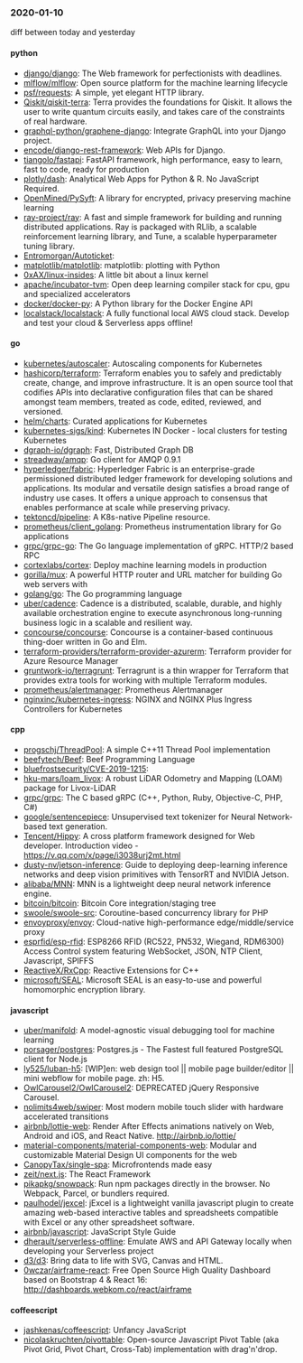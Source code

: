 ### 2020-01-10
diff between today and yesterday

#### python
* [django/django](https://github.com/django/django): The Web framework for perfectionists with deadlines.
* [mlflow/mlflow](https://github.com/mlflow/mlflow): Open source platform for the machine learning lifecycle
* [psf/requests](https://github.com/psf/requests): A simple, yet elegant HTTP library.
* [Qiskit/qiskit-terra](https://github.com/Qiskit/qiskit-terra): Terra provides the foundations for Qiskit. It allows the user to write quantum circuits easily, and takes care of the constraints of real hardware.
* [graphql-python/graphene-django](https://github.com/graphql-python/graphene-django): Integrate GraphQL into your Django project.
* [encode/django-rest-framework](https://github.com/encode/django-rest-framework): Web APIs for Django. 
* [tiangolo/fastapi](https://github.com/tiangolo/fastapi): FastAPI framework, high performance, easy to learn, fast to code, ready for production
* [plotly/dash](https://github.com/plotly/dash): Analytical Web Apps for Python & R. No JavaScript Required.
* [OpenMined/PySyft](https://github.com/OpenMined/PySyft): A library for encrypted, privacy preserving machine learning
* [ray-project/ray](https://github.com/ray-project/ray): A fast and simple framework for building and running distributed applications. Ray is packaged with RLlib, a scalable reinforcement learning library, and Tune, a scalable hyperparameter tuning library.
* [Entromorgan/Autoticket](https://github.com/Entromorgan/Autoticket): 
* [matplotlib/matplotlib](https://github.com/matplotlib/matplotlib): matplotlib: plotting with Python
* [0xAX/linux-insides](https://github.com/0xAX/linux-insides): A little bit about a linux kernel
* [apache/incubator-tvm](https://github.com/apache/incubator-tvm): Open deep learning compiler stack for cpu, gpu and specialized accelerators
* [docker/docker-py](https://github.com/docker/docker-py): A Python library for the Docker Engine API
* [localstack/localstack](https://github.com/localstack/localstack):  A fully functional local AWS cloud stack. Develop and test your cloud & Serverless apps offline!

#### go
* [kubernetes/autoscaler](https://github.com/kubernetes/autoscaler): Autoscaling components for Kubernetes
* [hashicorp/terraform](https://github.com/hashicorp/terraform): Terraform enables you to safely and predictably create, change, and improve infrastructure. It is an open source tool that codifies APIs into declarative configuration files that can be shared amongst team members, treated as code, edited, reviewed, and versioned.
* [helm/charts](https://github.com/helm/charts): Curated applications for Kubernetes
* [kubernetes-sigs/kind](https://github.com/kubernetes-sigs/kind): Kubernetes IN Docker - local clusters for testing Kubernetes
* [dgraph-io/dgraph](https://github.com/dgraph-io/dgraph): Fast, Distributed Graph DB
* [streadway/amqp](https://github.com/streadway/amqp): Go client for AMQP 0.9.1
* [hyperledger/fabric](https://github.com/hyperledger/fabric): Hyperledger Fabric is an enterprise-grade permissioned distributed ledger framework for developing solutions and applications. Its modular and versatile design satisfies a broad range of industry use cases. It offers a unique approach to consensus that enables performance at scale while preserving privacy.
* [tektoncd/pipeline](https://github.com/tektoncd/pipeline): A K8s-native Pipeline resource.
* [prometheus/client_golang](https://github.com/prometheus/client_golang): Prometheus instrumentation library for Go applications
* [grpc/grpc-go](https://github.com/grpc/grpc-go): The Go language implementation of gRPC. HTTP/2 based RPC
* [cortexlabs/cortex](https://github.com/cortexlabs/cortex): Deploy machine learning models in production
* [gorilla/mux](https://github.com/gorilla/mux): A powerful HTTP router and URL matcher for building Go web servers with 
* [golang/go](https://github.com/golang/go): The Go programming language
* [uber/cadence](https://github.com/uber/cadence): Cadence is a distributed, scalable, durable, and highly available orchestration engine to execute asynchronous long-running business logic in a scalable and resilient way.
* [concourse/concourse](https://github.com/concourse/concourse): Concourse is a container-based continuous thing-doer written in Go and Elm.
* [terraform-providers/terraform-provider-azurerm](https://github.com/terraform-providers/terraform-provider-azurerm): Terraform provider for Azure Resource Manager
* [gruntwork-io/terragrunt](https://github.com/gruntwork-io/terragrunt): Terragrunt is a thin wrapper for Terraform that provides extra tools for working with multiple Terraform modules.
* [prometheus/alertmanager](https://github.com/prometheus/alertmanager): Prometheus Alertmanager
* [nginxinc/kubernetes-ingress](https://github.com/nginxinc/kubernetes-ingress): NGINX and NGINX Plus Ingress Controllers for Kubernetes

#### cpp
* [progschj/ThreadPool](https://github.com/progschj/ThreadPool): A simple C++11 Thread Pool implementation
* [beefytech/Beef](https://github.com/beefytech/Beef): Beef Programming Language
* [bluefrostsecurity/CVE-2019-1215](https://github.com/bluefrostsecurity/CVE-2019-1215): 
* [hku-mars/loam_livox](https://github.com/hku-mars/loam_livox): A robust LiDAR Odometry and Mapping (LOAM) package for Livox-LiDAR
* [grpc/grpc](https://github.com/grpc/grpc): The C based gRPC (C++, Python, Ruby, Objective-C, PHP, C#)
* [google/sentencepiece](https://github.com/google/sentencepiece): Unsupervised text tokenizer for Neural Network-based text generation.
* [Tencent/Hippy](https://github.com/Tencent/Hippy): A cross platform framework designed for Web developer. Introduction video - https://v.qq.com/x/page/i3038urj2mt.html
* [dusty-nv/jetson-inference](https://github.com/dusty-nv/jetson-inference): Guide to deploying deep-learning inference networks and deep vision primitives with TensorRT and NVIDIA Jetson.
* [alibaba/MNN](https://github.com/alibaba/MNN): MNN is a lightweight deep neural network inference engine.
* [bitcoin/bitcoin](https://github.com/bitcoin/bitcoin): Bitcoin Core integration/staging tree
* [swoole/swoole-src](https://github.com/swoole/swoole-src):  Coroutine-based concurrency library for PHP
* [envoyproxy/envoy](https://github.com/envoyproxy/envoy): Cloud-native high-performance edge/middle/service proxy
* [esprfid/esp-rfid](https://github.com/esprfid/esp-rfid): ESP8266 RFID (RC522, PN532, Wiegand, RDM6300) Access Control system featuring WebSocket, JSON, NTP Client, Javascript, SPIFFS
* [ReactiveX/RxCpp](https://github.com/ReactiveX/RxCpp): Reactive Extensions for C++
* [microsoft/SEAL](https://github.com/microsoft/SEAL): Microsoft SEAL is an easy-to-use and powerful homomorphic encryption library.

#### javascript
* [uber/manifold](https://github.com/uber/manifold): A model-agnostic visual debugging tool for machine learning
* [porsager/postgres](https://github.com/porsager/postgres): Postgres.js - The Fastest full featured PostgreSQL client for Node.js
* [ly525/luban-h5](https://github.com/ly525/luban-h5): [WIP]en: web design tool || mobile page builder/editor || mini webflow for mobile page. zh: H5.
* [OwlCarousel2/OwlCarousel2](https://github.com/OwlCarousel2/OwlCarousel2): DEPRECATED jQuery Responsive Carousel.
* [nolimits4web/swiper](https://github.com/nolimits4web/swiper): Most modern mobile touch slider with hardware accelerated transitions
* [airbnb/lottie-web](https://github.com/airbnb/lottie-web): Render After Effects animations natively on Web, Android and iOS, and React Native. http://airbnb.io/lottie/
* [material-components/material-components-web](https://github.com/material-components/material-components-web): Modular and customizable Material Design UI components for the web
* [CanopyTax/single-spa](https://github.com/CanopyTax/single-spa): Microfrontends made easy
* [zeit/next.js](https://github.com/zeit/next.js): The React Framework
* [pikapkg/snowpack](https://github.com/pikapkg/snowpack):  Run npm packages directly in the browser. No Webpack, Parcel, or bundlers required.
* [paulhodel/jexcel](https://github.com/paulhodel/jexcel): jExcel is a lightweight vanilla javascript plugin to create amazing web-based interactive tables and spreadsheets compatible with Excel or any other spreadsheet software.
* [airbnb/javascript](https://github.com/airbnb/javascript): JavaScript Style Guide
* [dherault/serverless-offline](https://github.com/dherault/serverless-offline): Emulate AWS  and API Gateway locally when developing your Serverless project
* [d3/d3](https://github.com/d3/d3): Bring data to life with SVG, Canvas and HTML. 
* [0wczar/airframe-react](https://github.com/0wczar/airframe-react): Free Open Source High Quality Dashboard based on Bootstrap 4 & React 16: http://dashboards.webkom.co/react/airframe

#### coffeescript
* [jashkenas/coffeescript](https://github.com/jashkenas/coffeescript): Unfancy JavaScript
* [nicolaskruchten/pivottable](https://github.com/nicolaskruchten/pivottable): Open-source Javascript Pivot Table (aka Pivot Grid, Pivot Chart, Cross-Tab) implementation with drag'n'drop.
